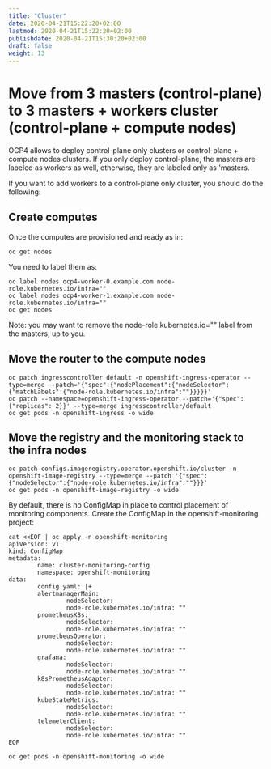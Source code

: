 ```yaml
---
title: "Cluster"
date: 2020-04-21T15:22:20+02:00
lastmod: 2020-04-21T15:22:20+02:00
publishdate: 2020-04-21T15:30:20+02:00
draft: false
weight: 13
---
```


# Move from 3 masters (control-plane) to 3 masters + workers cluster (control-plane + compute nodes)
OCP4 allows to deploy control-plane only clusters or control-plane + compute nodes clusters. If you only deploy control-plane, the masters are labeled as workers as well, otherwise, they are labeled only as 'masters.

If you want to add workers to a control-plane only cluster, you should do the following:

## Create computes

Once the computes are provisioned and ready as in:

```
oc get nodes
```

You need to label them as:
```
oc label nodes ocp4-worker-0.example.com node-role.kubernetes.io/infra="" 
oc label nodes ocp4-worker-1.example.com node-role.kubernetes.io/infra=""
oc get nodes
```
Note: you may want to remove the node-role.kubernetes.io="" label from the masters, up to you.

## Move the router to the compute nodes

```	
oc patch ingresscontroller default -n openshift-ingress-operator --type=merge --patch='{"spec":{"nodePlacement":{"nodeSelector": {"matchLabels":{"node-role.kubernetes.io/infra":""}}}}}'
oc patch --namespace=openshift-ingress-operator --patch='{"spec": {"replicas": 2}}' --type=merge ingresscontroller/default
oc get pods -n openshift-ingress -o wide
```

## Move the registry and the monitoring stack to the infra nodes

```
oc patch configs.imageregistry.operator.openshift.io/cluster -n openshift-image-registry --type=merge --patch '{"spec":{"nodeSelector":{"node-role.kubernetes.io/infra":""}}}'
oc get pods -n openshift-image-registry -o wide
```

By default, there is no ConfigMap in place to control placement of monitoring components. Create the ConfigMap in the openshift-monitoring project:

```
cat <<EOF | oc apply -n openshift-monitoring
apiVersion: v1
kind: ConfigMap
metadata:
		name: cluster-monitoring-config
		namespace: openshift-monitoring
data:
		config.yaml: |+
		alertmanagerMain:
				nodeSelector:
				node-role.kubernetes.io/infra: ""
		prometheusK8s:
				nodeSelector:
				node-role.kubernetes.io/infra: ""
		prometheusOperator:
				nodeSelector:
				node-role.kubernetes.io/infra: ""
		grafana:
				nodeSelector:
				node-role.kubernetes.io/infra: ""
		k8sPrometheusAdapter:
				nodeSelector:
				node-role.kubernetes.io/infra: ""
		kubeStateMetrics:
				nodeSelector:
				node-role.kubernetes.io/infra: ""
		telemeterClient:
				nodeSelector:
				node-role.kubernetes.io/infra: ""
EOF

oc get pods -n openshift-monitoring -o wide
```
